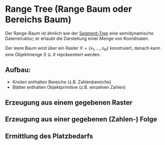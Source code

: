 # Range Tree (Range Baum oder Bereichs Baum)

Der Range-Baum ist ähnlich wie der [Segment-Tree](Segment-Tree.md) eine semidynamische Datenstruktur; er erlaubt die Darstellung einer Menge von Koordinaten.

Der leere Baum wird über ein Raster $X = \{x_1, ... , x_N\}$ konstruiert, danach kann eine Objektmenge $S \subseteq X$ repräsentiert werden.

## Aufbau:
- Knoten enthalten Bereiche (z.B. Zahlenbereiche)
- Blätter enthalten Objektprimitive (z.B. einzelnen Zahlen)

## Erzeugung aus einem gegebenen Raster

## Erzeugung aus einer gegebenen (Zahlen-) Folge

## Ermittlung des Platzbedarfs
